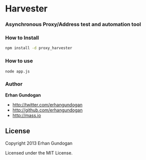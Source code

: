 # Harvester

### Asynchronous Proxy/Address test and automation tool

 ### How to Install

```bash
npm install -d proxy_harvester
```

### How to use

```bash
node app.js
```

### Author

**Erhan Gundogan**

+ http://twitter.com/erhangundogan
+ http://github.com/erhangundogan
+ http://mass.io


License
---------------------

Copyright 2013 Erhan Gundogan

Licensed under the MIT License.

